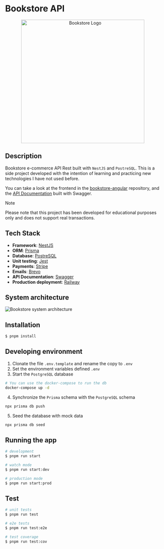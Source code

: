 # Bookstore API

<p align="center">
  <a href="https://bookstore-jgd.up.railway.app/api" target="blank"><img src="https://res.cloudinary.com/dtozxzg7o/image/upload/v1703073716/asrm4vdormwpfycguopi.png" width="400" alt="Bookstore Logo" /></a>
</p>

## Description

Bookstore e-commerce API Rest built with `NestJS` and `PostreSQL`. This is a side project developed with the intention of learning and practicing new technologies I have not used before.

You can take a look at the frontend in the [bookstore-angular](https://github.com/jordigd20/bookstore-angular) repository, and the [API Documentation](https://bookstore-jgd.up.railway.app/api) built with Swagger.

> [!NOTE]
> Please note that this project has been developed for educational purposes only and does not support real transactions.

## Tech Stack

- **Framework**: [NestJS](https://nestjs.com/)
- **ORM**: [Prisma](https://www.prisma.io/)
- **Database**: [PostreSQL](https://www.postgresql.org/)
- **Unit testing**: [Jest](https://jestjs.io/)
- **Payments**: [Stripe](https://stripe.com/)
- **Emails**: [Brevo](https://www.brevo.com/)
- **API Documentation**: [Swagger](https://swagger.io/)
- **Production deployment**: [Railway](https://railway.app/)

## System architecture

<img src="https://res.cloudinary.com/demz9lbb3/image/upload/v1721067758/bookstore/drmhxigw5fekilp2arl5.webp" alt="Bookstore system architecture"/>

## Installation

```bash
$ pnpm install
```

## Developing environment

1. Clonate the file `.env.template` and rename the copy to `.env`
2. Set the environment variables defined `.env`
3. Start the `PostgreSQL` database

```bash
# You can use the docker-compose to run the db
docker-compose up -d
```

4. Synchronize the `Prisma` schema with the `PostgreSQL` schema

```bash
npx prisma db push
```

5. Seed the database with mock data

```bash
npx prisma db seed
```

## Running the app

```bash
# development
$ pnpm run start

# watch mode
$ pnpm run start:dev

# production mode
$ pnpm run start:prod
```

## Test

```bash
# unit tests
$ pnpm run test

# e2e tests
$ pnpm run test:e2e

# test coverage
$ pnpm run test:cov
```
